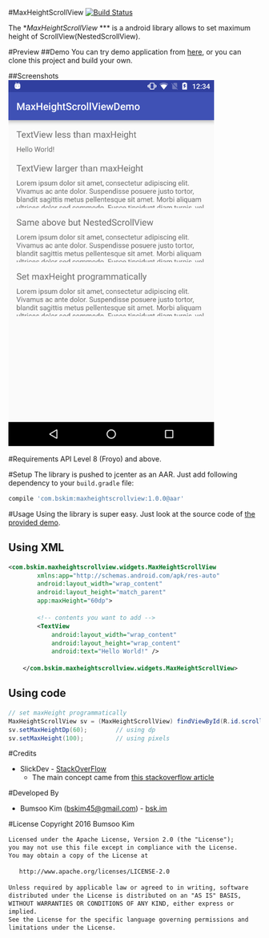 #MaxHeightScrollView [![Build Status](https://travis-ci.org/bskim45/MaxHeightScrollView.svg?branch=master)](https://travis-ci.org/bskim45/MaxHeightScrollView)

The **MaxHeightScrollView* *** is a android library allows to set maximum height of ScrollView(NestedScrollView).

#Preview
##Demo
You can try demo application from [here](https://github.com/bskim45/MaxHeightScrollView/raw/master/app/app.apk), or you can clone this project and build your own.

##Screenshots
<img src="/github/screenshot.png?raw=true" width=411 height=731 alt="Quick Demo">

#Requirements
API Level 8 (Froyo) and above.

#Setup
The library is pushed to jcenter as an AAR. Just add following dependency to your `build.gradle` file:

```gradle
compile 'com.bskim:maxheightscrollview:1.0.0@aar'
```

#Usage
Using the library is super easy. Just look at the source code of [the provided demo](https://github.com/bskim45/MaxHeightScrollView/blob/master/app/src/main/java/com/bskim/maxheightscrollview/demo/MainActivity.java).

## Using XML
```xml
<com.bskim.maxheightscrollview.widgets.MaxHeightScrollView
		xmlns:app="http://schemas.android.com/apk/res-auto"
        android:layout_width="wrap_content"
        android:layout_height="match_parent"
        app:maxHeight="60dp">

		<!-- contents you want to add -->
        <TextView
            android:layout_width="wrap_content"
            android:layout_height="wrap_content"
            android:text="Hello World!" />

    </com.bskim.maxheightscrollview.widgets.MaxHeightScrollView>
```

## Using code
```java
// set maxHeight programmatically
MaxHeightScrollView sv = (MaxHeightScrollView) findViewById(R.id.scrollView);
sv.setMaxHeightDp(60);        // using dp
sv.setMaxHeight(100);         // using pixels
```


#Credits
- SlickDev - [StackOverFlow](http://stackoverflow.com/users/929540/slickdev)
	- The main concept came from [this stackoverflow article](http://stackoverflow.com/a/33839689/4061803)

#Developed By
* Bumsoo Kim (<bskim45@gmail.com>) - [bsk.im](https://bsk.im)

#License
    Copyright 2016 Bumsoo Kim

    Licensed under the Apache License, Version 2.0 (the "License");
    you may not use this file except in compliance with the License.
    You may obtain a copy of the License at

       http://www.apache.org/licenses/LICENSE-2.0

    Unless required by applicable law or agreed to in writing, software
    distributed under the License is distributed on an "AS IS" BASIS,
    WITHOUT WARRANTIES OR CONDITIONS OF ANY KIND, either express or implied.
    See the License for the specific language governing permissions and
    limitations under the License.